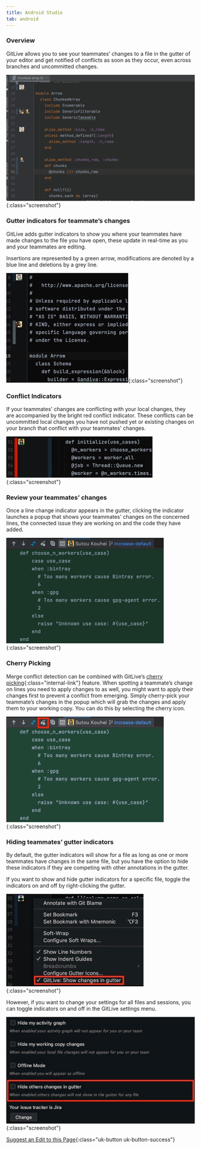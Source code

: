 ```yaml
---
title: Android Studio
tab: android
---
```


### Overview

GitLive allows you to see your teammates’ changes to a file in the gutter of your editor and get notified of conflicts as soon as they occur, even across branches and uncommitted changes.

![jetbrains Gutter](/uploads/jetbrains-gutter-cherry-pick.gif "jetbrains Gutter"){:class="screenshot"}
### Gutter indicators for teammate’s changes
GitLive adds gutter indicators to show you where your teammates have made changes to the file you have open, these update in real-time as you and your teammates are editing.

Insertions are represented by a green arrow, modifications are denoted by a blue line and deletions by a  grey line.

![Android Studio Gutter](/uploads/android-studio-gutter-teammate.jpeg "Android Studio Gutter"){:class="screenshot"}

### Conflict Indicators
If your teammates' changes are conflicting with your local changes, they are accompanied by the bright red conflict indicator. These conflicts can be uncommitted local changes you have not pushed yet or existing changes on your branch that conflict with your teammates' changes.

![Android Studio Red Gutter](/uploads/android-studio-red-gutter.jpeg "Android Studio Red Gutter"){:class="screenshot"}


### Review your teammates’ changes
Once a line change indicator appears in the gutter, clicking the indicator launches a popup that shows your teammates' changes on the concerned lines, the connected issue they are working on and the code they have added.

![jetbrains Gutter Popup](/uploads/jetbrains-gutter-popup.jpg "jetbrains Gutter Popup"){:class="screenshot"}

### Cherry Picking
Merge conflict detection can be combined with GitLive’s [cherry picking](/docs/cherrypicking){:class="internal-link"} feature. When spotting a teammate’s change on lines you need to apply changes to as well, you might want to apply their changes first to prevent a conflict from emerging. Simply cherry-pick your teammate’s changes in the popup which will grab the changes and apply them to your working copy. You can do this by selecting the cherry icon.

![jetbrains Gutter Cherry Pick](/uploads/jetbrains-gutter-cherry-pick.jpeg "jetbrains Gutter Cherry Pick"){:class="screenshot"}

### Hiding teammates’ gutter indicators
By default, the gutter indicators will show for a file as long as one or more teammates have changes in the same file, but you have the option to hide these indicators if they are competing with other annotations in the gutter.

If you want to show and hide gutter indicators for a specific file, toggle the indicators on and off by right-clicking the gutter.

![Android Studio Toggle](/uploads/android-studio-toggle.jpeg "Android Studio Toggle"){:class="screenshot"}

However, if you want to change your settings for all files and sessions, you can toggle indicators on and off in the GitLive settings menu.

![Android Studio Hide Gutter](/uploads/android-studio-hide-gutter.jpeg "Android Studio Hide Gutter"){:class="screenshot"}

[Suggest an Edit to this Page](https://github.com/GitLiveApp/GitLive/blob/master/_sections/merge-conflicts-android-studio.md){:class="uk-button uk-button-success"}

